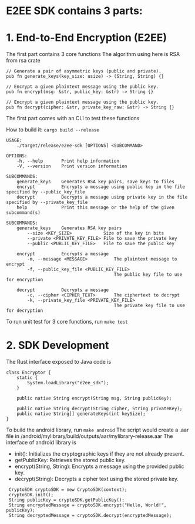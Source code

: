 # E2EE SDK contains 3 parts:
# 1. End-to-End Encryption (E2EE)
The first part contains 3 core functions
The algorithm using here is RSA from rsa crate 
```
// Generate a pair of asymmetric keys (public and private).
pub fn generate_keys(key_size: usize) -> (String, String) {}

// Encrypt a given plaintext message using the public key.
pub fn encrypt(msg: &str, public_key: &str) -> String {}

// Encrypt a given plaintext message using the public key.
pub fn decrypt(cipher: &str, private_key_raw: &str) -> String {}
```

The first part comes with an CLI to test these functions

How to build it: `cargo build --release`
```
USAGE:
    ./target/release/e2ee-sdk [OPTIONS] <SUBCOMMAND>

OPTIONS:
    -h, --help       Print help information
    -V, --version    Print version information

SUBCOMMANDS:
    generate_keys    Generates RSA key pairs, save keys to files 
    encrypt          Encrypts a message using public key in the file specified by --public_key_file
    decrypt          Decrypts a message using private key in the file specified by --private_key_file
    help             Print this message or the help of the given subcommand(s)

SUBCOMMANDS:
    generate_keys    Generates RSA key pairs
        --size <KEY_SIZE>            Size of the key in bits
        --private <PRIVATE_KEY_FILE> File to save the private key
        --public <PUBLIC_KEY_FILE>   File to save the public key

    encrypt          Encrypts a message
        -m, --message <MESSAGE>          The plaintext message to encrypt
        -f, --public_key_file <PUBLIC_KEY_FILE>
                                         The public key file to use for encryption

    decrypt          Decrypts a message
        -c, --cipher <CIPHER_TEXT>       The ciphertext to decrypt
        -k, --private_key_file <PRIVATE_KEY_FILE>
                                         The private key file to use for decryption
```

To run unit test for 3 core functions, run `make test`

# 2. SDK Development
The Rust interface exposed to Java code is
```
class Encryptor {
    static {
        System.loadLibrary("e2ee_sdk");
    }

    public native String encrypt(String msg, String publicKey);

    public native String decrypt(String cipher, String privateKey);
    public native String[] generateKeys(int keySize); 
}
```

To build the android library, run `make android`
The script would create a .aar file in /android/mylibrary/build/outputs/aar/mylibrary-release.aar
The interface of android library is

  <ul>
    <li>init(): Initializes the cryptographic keys if they are not already present.</li>
    <li>getPublicKey: Retrieves the stored public key.</li>
    <li>encrypt(String, String): Encrypts a message using the provided public key.</li>
    <li>decrypt(String): Decrypts a cipher text using the stored private key.</li>
  </ul>

```
 CryptoSDK cryptoSDK = new CryptoSDK(context);
 cryptoSDK.init();
 String publicKey = cryptoSDK.getPublicKey();
 String encryptedMessage = cryptoSDK.encrypt("Hello, World!", publicKey);
 String decryptedMessage = cryptoSDK.decrypt(encryptedMessage);
```
